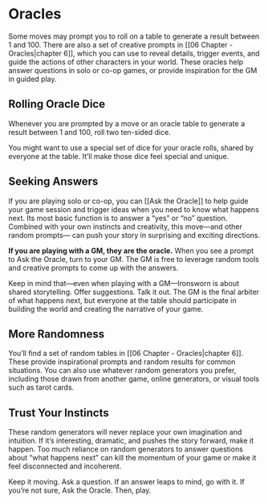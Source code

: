 # Oracles
Some moves may prompt you to roll on a table to generate a result between 1 and 100. There are also a set of creative prompts in [[06 Chapter - Oracles|chapter 6]], which you can use to reveal details, trigger events, and guide the actions of other characters in your world. These oracles help answer questions in solo or co-op games, or provide inspiration for the GM in guided play.

## Rolling Oracle Dice

Whenever you are prompted by a move or an oracle table to generate a result between 1 and 100, roll two ten-sided dice.

You might want to use a special set of dice for your oracle rolls, shared by everyone at the table. It’ll make those dice feel special and unique.

## Seeking Answers
If you are playing solo or co-op, you can [[Ask the Oracle]] to help guide your game session and trigger ideas when you need to know what happens next. Its most basic function is to answer a “yes” or “no” question. Combined with your own instincts and creativity, this move—and other random prompts— can push your story in surprising and exciting directions.

**If you are playing with a GM, they are the oracle.** When you see a prompt to Ask the Oracle, turn to your GM. The GM is free to leverage random tools and creative prompts to come up with the answers.

Keep in mind that—even when playing with a GM—Ironsworn is about shared storytelling. Offer suggestions. Talk it out. The GM is the final arbiter of what happens next, but everyone at the table should participate in building the world and creating the narrative of your game.

## More Randomness
You’ll find a set of random tables in [[06 Chapter - Oracles|chapter 6]]. These provide inspirational prompts and random results for common situations. You can also use whatever random generators you prefer, including those drawn from another game, online generators, or visual tools such as tarot cards.

## Trust Your Instincts
These random generators will never replace your own imagination and intuition. If it’s interesting, dramatic, and pushes the story forward, make it happen. Too much reliance on random generators to answer questions about “what happens next” can kill the momentum of your game or make it feel disconnected and incoherent.

Keep it moving. Ask a question. If an answer leaps to mind, go with it. If you’re not sure, Ask the Oracle. Then, play.